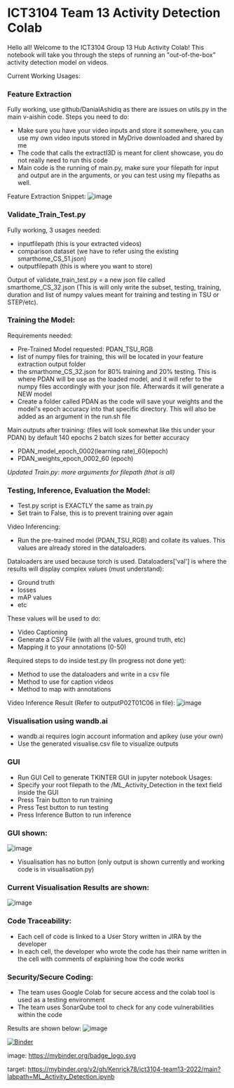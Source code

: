 # ICT3104 Team 13 Activity Detection Colab

Hello all! Welcome to the ICT3104 Group 13 Hub Activity Colab! This notebook will take you through the steps of running an "out-of-the-box" activity detection model on videos.

Current Working Usages:
### Feature Extraction
Fully working, use github/DanialAshidiq as there are issues on utils.py in the main v-aishin code. Steps you need to do:
- Make sure you have your video inputs and store it somewhere, you can use my own video inputs stored in MyDrive downloaded and shared by me
- The code that calls the extractI3D is meant for client showcase, you do not really need to run this code
- Main code is the running of main.py, make sure your filepath for input and output are in the arguments, or you can test using my filepaths as well.

Feature Extraction Snippet:
![image](https://user-images.githubusercontent.com/77533235/201487308-fc8720a9-17c5-4cb8-8360-d3438624c357.png)



### Validate_Train_Test.py
Fully working, 3 usages needed:
- inputfilepath (this is your extracted videos)
- comparison dataset (we have to refer using the existing smarthome_CS_51.json)
- outputfilepath (this is where you want to store)

Output of validate_train_test.py = a new json file called smarthome_CS_32.json (This is will only write the subset, testing, training, duration and list of numpy values meant for training and testing in TSU or STEP/etc).

### Training the Model:

Requirements needed:
- Pre-Trained Model requested: PDAN_TSU_RGB
- list of numpy files for training, this will be located in your feature extraction output folder
- the smarthome_CS_32.json for 80% training and 20% testing. This is where PDAN will be use as the loaded model, and it will refer to the numpy files accordingly with your json file. Afterwards it will generate a NEW model
- Create a folder called PDAN as the code will save your weights and the model's epoch accuracy into that specific directory. This will also be added as an argument in the run.sh file


Main outputs after training: (files will look somewhat like this under your PDAN) by default 140 epochs 2 batch sizes for better accuracy
- PDAN_model_epoch_0002(learning rate)_60(epoch)
- PDAN_weights_epoch_0002_60 (epoch)

*Updated Train.py: more arguments for filepath (that is all)*

### Testing, Inference, Evaluation the Model:
- Test.py script is EXACTLY the same as train.py
- Set train to False, this is to prevent training over again

Video Inferencing:
- Run the pre-trained model (PDAN_TSU_RGB) and collate its values. This values are already stored in the dataloaders. 

Dataloaders are used because torch is used. Dataloaders['val'] is where the results will display complex values (must understand):

- Ground truth
- losses
- mAP values
- etc

These values will be used to do:
- Video Captioning
- Generate a CSV File (with all the values, ground truth, etc)
- Mapping it to your annotations (0-50)

Required steps to do inside test.py (In progress not done yet):
- Method to use the dataloaders and write in a csv file
- Method to use for caption videos
- Method to map with annotations

Video Inference Result (Refer to outputP02T01C06 in file):
![image](https://user-images.githubusercontent.com/77533235/201487372-0ce32b08-f559-4644-8010-272412805ff4.png)

### Visualisation using wandb.ai
- wandb.ai requires login account information and apikey (use your own)
- Use the generated visualise.csv file to visualize outputs

### GUI
- Run GUI Cell to generate TKINTER GUI in jupyter notebook
Usages:
- Specify your root filepath to the /ML_Activity_Detection in the text field inside the GUI
- Press Train button to run training
- Press Test button to run testing
- Press Inference Button to run inference

### GUI shown:
![image](https://user-images.githubusercontent.com/77533235/201487520-ed2148de-1237-4fa9-9701-baa4e888ff71.png)



- Visualisation has no button (only output is shown currently and working code is in visualisation.py)

### Current Visualisation Results are shown:
![image](https://user-images.githubusercontent.com/77533235/201488124-7772d070-4c23-476d-92f8-ffe30dfb34a9.png)




### Code Traceability:
- Each cell of code is linked to a User Story written in JIRA by the developer
- In each cell, the developer who wrote the code has their name written in the cell with comments of explaining how the code works

### Security/Secure Coding:
- The team uses Google Colab for secure access and the colab tool is used as a testing environment
- The team uses SonarQube tool to check for any code vulnerabilities within the code

Results are shown below:
![image](https://user-images.githubusercontent.com/77533235/201487222-76d0f639-0faa-47dd-9fed-650bc8abd418.png)


[![Binder](https://mybinder.org/badge_logo.svg)](https://mybinder.org/v2/gh/Kenrick78/ict3104-team13-2022/main?labpath=ML_Activity_Detection.ipynb)

image: https://mybinder.org/badge_logo.svg

target: https://mybinder.org/v2/gh/Kenrick78/ict3104-team13-2022/main?labpath=ML_Activity_Detection.ipynb
